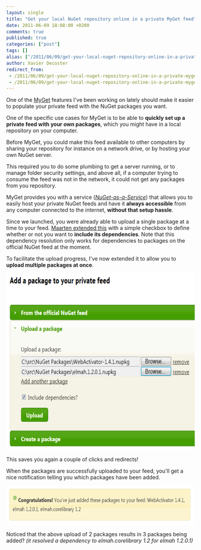```yaml
---
layout: single
title: "Get your local NuGet repository online in a private MyGet feed"
date: 2011-06-09 18:08:00 +0200
comments: true
published: true
categories: ["post"]
tags: []
alias: ["/2011/06/09/get-your-local-nuget-repository-online-in-a-private-myget-feed/"]
author: Xavier Decoster
redirect_from:
 - /2011/06/09/get-your-local-nuget-repository-online-in-a-private-myget-feed/.html
 - /2011/06/09/get-your-local-nuget-repository-online-in-a-private-myget-feed/.html
---
```

<p>One of the <a href="http://www.myget.org" target="_blank">MyGet</a> features I've been working on lately should make it easier to populate your private feed with the NuGet packages you want.</p>

<p>One of the specific use cases for MyGet is to be able to <strong>quickly set up a private feed with your own packages</strong>, which you might have in a local repository on your computer.</p>

<p>Before MyGet, you could make this feed available to other computers by sharing your repository for instance on a network drive, or by hosting your own NuGet server.</p>

<p>This required you to do some plumbing to get a server running, or to manage folder security settings, and above all, if a computer trying to consume the feed was not in the network, it could not get any packages from you repository.</p>

<p>MyGet provides you with a service (<em><a href="/post/2011/05/31/Announcing-MyGet.html" target="_blank">NuGet-as-a-Service</a></em>) that allows you to easily host your private NuGet feeds and have it <strong>always accessible</strong> from any computer connected to the internet, <strong>without that setup hassle</strong>.</p>

<p>Since we launched, you were already able to upload a single package at a time to your feed. <a href="https://blog.maartenballiauw.be/post/2011/05/31/creating-your-own-private-nuget-feed-myget.html" target="_blank">Maarten extended this</a> with a simple checkbox to define whether or not you want to <strong>include its dependencies</strong>. Note that this dependency resolution only works for dependencies to packages on the official NuGet feed at the moment.</p>

<p>To facilitate the upload progress, I've now extended it to allow you to <strong>upload multiple packages at once</strong>.</p>

<p><img alt="" src="/images/2011-06-09/2011-6-multipackageupload.png" width="650" height="471" /></p>

<p>This saves you again a couple of clicks and redirects!</p>

<p>When the packages are successfully uploaded to your feed, you'll get a nice notification telling you which packages have been added.</p>

<p><img alt="" src="/images/2011-06-09/2011-6-multi-package-upload_success.png" width="650" height="104" /></p>

<p>Noticed that the above upload of 2 packages results in 3 packages being added? <em>(it resolved a dependency to elmah.corelibrary 1.2 for elmah 1.2.0.1)</em></p>
